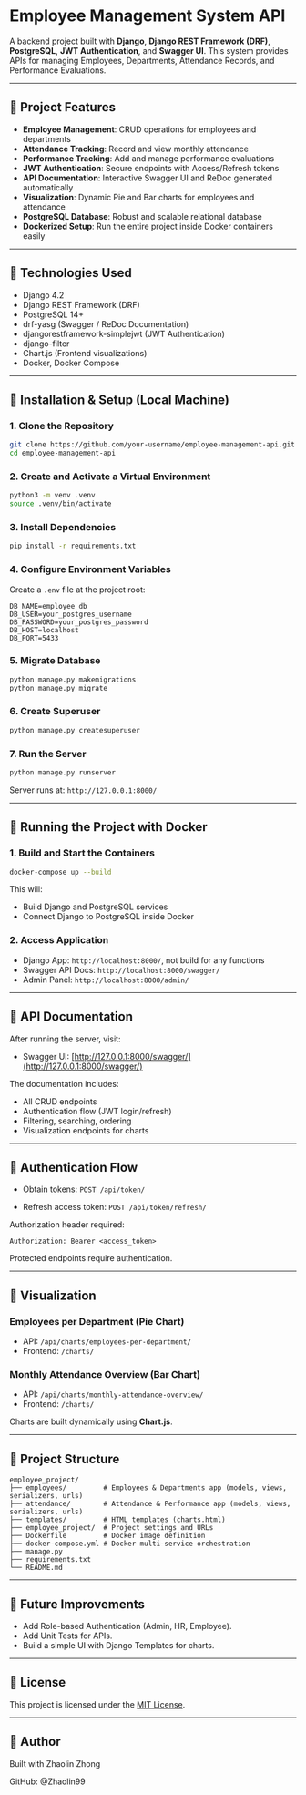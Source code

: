 # Employee Management System API

A backend project built with **Django**, **Django REST Framework (DRF)**, **PostgreSQL**, **JWT Authentication**, and **Swagger UI**. This system provides APIs for managing Employees, Departments, Attendance Records, and Performance Evaluations.

---

## 🔹 Project Features

- **Employee Management**: CRUD operations for employees and departments
- **Attendance Tracking**: Record and view monthly attendance
- **Performance Tracking**: Add and manage performance evaluations
- **JWT Authentication**: Secure endpoints with Access/Refresh tokens
- **API Documentation**: Interactive Swagger UI and ReDoc generated automatically
- **Visualization**: Dynamic Pie and Bar charts for employees and attendance
- **PostgreSQL Database**: Robust and scalable relational database
- **Dockerized Setup**: Run the entire project inside Docker containers easily

---

## 🔹 Technologies Used

- Django 4.2
- Django REST Framework (DRF)
- PostgreSQL 14+
- drf-yasg (Swagger / ReDoc Documentation)
- djangorestframework-simplejwt (JWT Authentication)
- django-filter
- Chart.js (Frontend visualizations)
- Docker, Docker Compose

---

## 🔹 Installation & Setup (Local Machine)

### 1. Clone the Repository
```bash
git clone https://github.com/your-username/employee-management-api.git
cd employee-management-api
```

### 2. Create and Activate a Virtual Environment
```bash
python3 -m venv .venv
source .venv/bin/activate
```

### 3. Install Dependencies
```bash
pip install -r requirements.txt
```

### 4. Configure Environment Variables
Create a `.env` file at the project root:

```
DB_NAME=employee_db
DB_USER=your_postgres_username
DB_PASSWORD=your_postgres_password
DB_HOST=localhost
DB_PORT=5433
```

### 5. Migrate Database
```bash
python manage.py makemigrations
python manage.py migrate
```

### 6. Create Superuser
```bash
python manage.py createsuperuser
```

### 7. Run the Server
```bash
python manage.py runserver
```

Server runs at: `http://127.0.0.1:8000/`

---

## 🔹 Running the Project with Docker

### 1. Build and Start the Containers
```bash
docker-compose up --build
```

This will:
- Build Django and PostgreSQL services
- Connect Django to PostgreSQL inside Docker

### 2. Access Application
- Django App: `http://localhost:8000/`, not build for any functions
- Swagger API Docs: `http://localhost:8000/swagger/`
- Admin Panel: `http://localhost:8000/admin/`

---

## 🔹 API Documentation

After running the server, visit:

- Swagger UI: [http://127.0.0.1:8000/swagger/](http://127.0.0.1:8000/swagger/)

The documentation includes:
- All CRUD endpoints
- Authentication flow (JWT login/refresh)
- Filtering, searching, ordering
- Visualization endpoints for charts


---

## 🔹 Authentication Flow

- Obtain tokens:
```POST /api/token/```

- Refresh access token:
```POST /api/token/refresh/```

Authorization header required:
```
Authorization: Bearer <access_token>
```

Protected endpoints require authentication.

---

## 🔹 Visualization

### Employees per Department (Pie Chart)
- API: `/api/charts/employees-per-department/`
- Frontend: `/charts/`

### Monthly Attendance Overview (Bar Chart)
- API: `/api/charts/monthly-attendance-overview/`
- Frontend: `/charts/`

Charts are built dynamically using **Chart.js**.

---

## 🔹 Project Structure

```
employee_project/
├── employees/         # Employees & Departments app (models, views, serializers, urls)
├── attendance/        # Attendance & Performance app (models, views, serializers, urls)
├── templates/         # HTML templates (charts.html)
├── employee_project/  # Project settings and URLs
├── Dockerfile         # Docker image definition
├── docker-compose.yml # Docker multi-service orchestration
├── manage.py
├── requirements.txt
└── README.md
```

---

## 🔹 Future Improvements
- Add Role-based Authentication (Admin, HR, Employee). 
- Add Unit Tests for APIs. 
- Build a simple UI with Django Templates for charts. 
---

## 🔹 License

This project is licensed under the [MIT License](LICENSE).

---

## 🔹 Author

Built with Zhaolin Zhong

GitHub: @Zhaolin99
